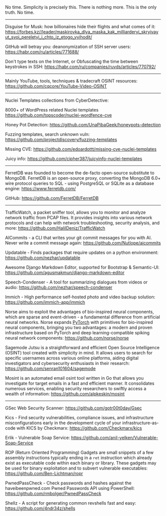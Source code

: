 No time. Simplicity is precisely this. There is nothing more. This is the only truth. No time.

----

Disguise for Musk: how billionaires hide their flights and what comes of it: https://forbes.kz//leader/maskirovka_dlya_maska_kak_milliarderyi_skryivayut_svoi_pereletyi_i_chto_iz_etogo_vyihodit/

GitHub will betray you: deanonymization of SSH server users: https://habr.com/ru/articles/771688/

Don't type texts on the Internet, or Obfuscating the time between keystrokes in SSH: https://habr.com/ru/companies/ruvds/articles/770792/

----

Mainly YouTube, tools, techniques & tradecraft OSINT resources: https://github.com/cqcore/YouTube-Video-OSINT

----

Nuclei Templates collections from CyberDetective:

8000+ of WordPress related Nuclei templates https://github.com/topscoder/nuclei-wordfence-cve

Honey Pot Detection: https://github.com/UnaPibaGeek/honeypots-detection

Fuzzing templates, search unknown vuln: https://github.com/projectdiscovery/fuzzing-templates

Missing CVE: https://github.com/edoardottt/missing-cve-nuclei-templates

Juicy info: https://github.com/cipher387/juicyinfo-nuclei-templates

----

FerretDB was founded to become the de-facto open-source substitute to MongoDB. FerretDB is an open-source proxy, converting the MongoDB 6.0+ wire protocol queries to SQL - using PostgreSQL or SQLite as a database engine: https://www.ferretdb.com/

GitHub: https://github.com/FerretDB/FerretDB

----

TrafficWatch, a packet sniffer tool, allows you to monitor and analyze network traffic from PCAP files. It provides insights into various network protocols and can help with network troubleshooting, security analysis, and more: https://github.com/HalilDeniz/TrafficWatch

AICommits - a CLI that writes your git commit messages for you with AI. Never write a commit message again: https://github.com/Nutlope/aicommits

Updatable - Finds packages that require updates on a python environment: https://github.com/nezhar/updatable

Awesome Django Markdown Editor, supported for Bootstrap & Semantic-UI: https://github.com/agusmakmun/django-markdown-editor

Speech-Condenser - A tool for summarizing dialogues from videos or audio: https://github.com/nezhar/speech-condenser

Immich - High performance self-hosted photo and video backup solution: https://github.com/immich-app/immich

Norse aims to exploit the advantages of bio-inspired neural components, which are sparse and event-driven - a fundamental difference from artificial neural networks. Norse expands [PyTorch](https://pytorch.org/) with primitives for bio-inspired neural components, bringing you two advantages: a modern and proven infrastructure based on PyTorch and deep learning-compatible spiking neural network components: https://github.com/norse/norse

Sagemode Jutsu is a straightforward and efficient Open Source Intelligence (OSINT) tool created with simplicity in mind. It allows users to search for specific usernames across various online platforms, aiding digital investigators and cybersecurity enthusiasts in their research: https://github.com/senran101604/sagemode

Mosint is an automated email osint tool written in Go that allows you investigate for target emails in a fast and efficient manner. It consolidates numerous services, enabling security researchers to swiftly access a wealth of information: https://github.com/alpkeskin/mosint

----

GSec Web Security Scanner: https://github.com/gotr00t0day/Gsec

Kics - Find security vulnerabilities, compliance issues, and infrastructure misconfigurations early in the development cycle of your infrastructure-as-code with KICS by Checkmarx: https://github.com/Checkmarx/kics

Erlik - Vulnerable Soap Service: https://github.com/anil-yelken/Vulnerable-Soap-Service

ROP (Return Oriented Programming) Gadgets are small snippets of a few assembly instructions typically ending in a `ret` instruction which already exist as executable code within each binary or library. These gadgets may be used for binary exploitation and to subvert vulnerable executables: https://github.com/Ben-Lichtman/ropr

PwnedPassCheck - Check passwords and hashes against the haveibeenpwned.com Pwned Passwords API using PowerShell: https://github.com/rmbolger/PwnedPassCheck

Shellz - A script for generating common revshells fast and easy: https://github.com/4ndr34z/shells